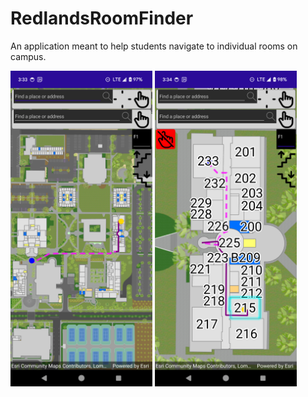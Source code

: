 # RedlandsRoomFinder
An application meant to help students navigate to individual rooms on campus.

<img src="screenshots/screenshot.png" width="45%">
<img src="screenshots/screenshot1.png" width="45%">